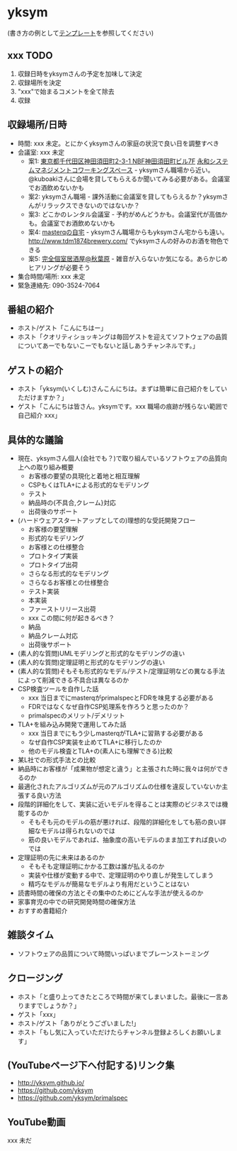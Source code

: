 # yksym

(書き方の例として[テンプレート](../../template/README.md)を参照してください)

## xxx TODO

1. 収録日時をyksymさんの予定を加味して決定
2. 収録場所を決定
3. "xxx"で始まるコメントを全て除去
4. 収録

## 収録場所/日時

* 時間: xxx 未定。とにかくyksymさんの家庭の状況で良い日を調整すべき
* 会議室: xxx 未定
    * 案1: [東京都千代田区神田須田町2-3-1 NBF神田須田町ビル7F](https://goo.gl/maps/8R75fjgvfrG2) [永和システムマネジメントコワーキングスペース](https://www.esm.co.jp/coworking/) - yksymさん職場から近い。@kuboakiさんに会場を貸してもらえるか聞いてみる必要がある。会議室でお酒飲めないかも
    * 案2: yksymさん職場 - 課外活動に会議室を貸してもらえるか？yksymさんがリラックスできないのではないか？
    * 案3: どこかのレンタル会議室 - 予約がめんどうかも。会議室代が高価かも。会議室でお酒飲めないかも
    * 案4: [masterqの自宅](https://goo.gl/maps/zQSpnnbtemZrSVTT7) - yksymさん職場からもyksymさん宅からも遠い。 http://www.tdm1874brewery.com/ でyksymさんの好みのお酒を物色できる
    * 案5: [完全個室居酒屋@秋葉原](https://r.gnavi.co.jp/area/aream2200/izakaya/kods00066/rs/) - 雑音が入らないか気になる。あらかじめヒアリングが必要そう
* 集合時間/場所: xxx 未定
* 緊急連絡先: 090-3524-7064

## 番組の紹介

* ホスト/ゲスト「こんにちはー」
* ホスト「クオリティショッキングは毎回ゲストを迎えてソフトウェアの品質についてあーでもないこーでもないと話しあうチャンネルです。」

## ゲストの紹介

* ホスト「yksym(いくしむ)さんこんにちは。まずは簡単に自己紹介をしていただけますか？」
* ゲスト「こんにちは皆さん。yksymです。xxx 職場の痕跡が残らない範囲で自己紹介 xxx」

## 具体的な議論

* 現在、yksymさん個人(会社でも？)で取り組んでいるソフトウェアの品質向上への取り組み概要
    * お客様の要望の具現化と着地と相互理解
    * CSPもくはTLA+による形式的なモデリング
    * テスト
    * 納品時の{不具合,クレーム}対応
    * 出荷後のサポート
* (ハードウェアスタートアップとしての)理想的な受託開発フロー
    * お客様の要望理解
    * 形式的なモデリング
    * お客様との仕様整合
    * プロトタイプ実装
    * プロトタイプ出荷
    * さらなる形式的なモデリング
    * さらなるお客様との仕様整合
    * テスト実装
    * 本実装
    * ファーストリリース出荷
    * xxx この間に何が起きるべき？
    * 納品
    * 納品クレーム対応
    * 出荷後サポート
* (素人的な質問)UMLモデリングと形式的なモデリングの違い
* (素人的な質問)定理証明と形式的なモデリングの違い
* (素人的な質問)そもそも形式的なモデル/テスト/定理証明などの異なる手法によって削減できる不具合は異なるのか
* CSP検査ツールを自作した話
    * xxx 当日までにmasterqがprimalspecとFDRを味見する必要がある
    * FDRではなくなぜ自作CSP処理系を作ろうと思ったのか？
    * primalspecのメリット/デメリット
* TLA+を組み込み開発で運用してみた話
    * xxx 当日までにもう少しmasterqがTLA+に習熟する必要がある
    * なぜ自作CSP実装を止めてTLA+に移行したのか
    * 他のモデル検査とTLA+の(素人にも理解できる)比較
* 某L社での形式手法との比較
* 納品時にお客様が「成果物が想定と違う」と主張された時に我々は何ができるのか
* 最適化されたアルゴリズムが元のアルゴリズムの仕様を違反していないか主張する良い方法
* 段階的詳細化をして、実装に近いモデルを得ることは実際のビジネスでは機能するのか
    * そもそも元のモデルの筋が悪ければ、段階的詳細化をしても筋の良い詳細なモデルは得られないのでは
    * 筋の良いモデルであれば、抽象度の高いモデルのまま加工すれば良いのでは
* 定理証明の先に未来はあるのか
    * そもそも定理証明にかかる工数は誰が払えるのか
    * 実装や仕様が変動する中で、定理証明のやり直しが発生してしまう
    * 精巧なモデルが簡易なモデルより有用だということはない
* 読書時間の確保の方法とその集中のためにどんな手法が使えるのか
* 家事育児の中での研究開発時間の確保方法
* おすすめ書籍紹介

## 雑談タイム

* ソフトウェアの品質について時間いっぱいまでブレーンストーミング

## クロージング

* ホスト「と盛り上ってきたところで時間が来てしまいました。最後に一言ありますでしょうか？」
* ゲスト「xxx」
* ホスト/ゲスト「ありがとうございました!」
* ホスト「もし気に入っていただけたらチャンネル登録よろしくお願いします」

## (YouTubeページ下へ付記する)リンク集

* http://yksym.github.io/
* https://github.com/yksym
* https://github.com/yksym/primalspec

## YouTube動画

xxx 未だ
